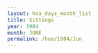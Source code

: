 ```yaml
---
layout: hoa_days_month_list
title: Sittings
year: 1984
month: JUNE
permalink: /hoa/1984/Jun
---
```

